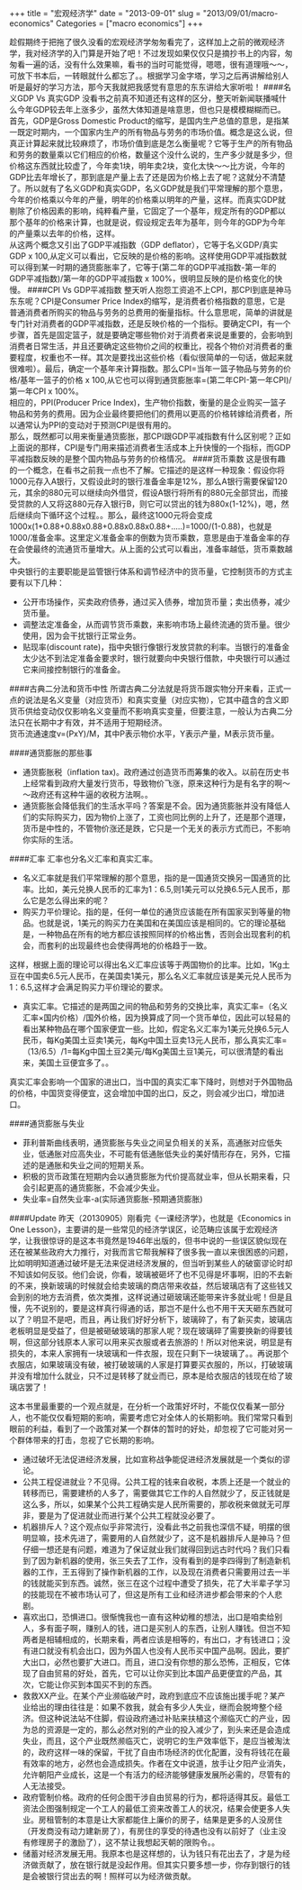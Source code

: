 +++
title = "宏观经济学"
date = "2013-09-01"
slug = "2013/09/01/macro-economics"
Categories = ["macro economics"]
+++

趁假期终于把拖了很久没看的宏观经济学匆匆看完了，这样加上之前的微观经济学，我对经济学的入门算是开始了吧！不过发现如果仅仅只是摘抄书上的内容，匆匆看一遍的话，没有什么效果嘛，看书的当时可能觉得，嗯嗯，很有道理哦～～，可放下书本后，一转眼就什么都忘了。。根据学习金字塔，学习之后再讲解给别人听是最好的学习方法，那今天我就把我感觉有意思的东东讲给大家听啦！
####名义GDP Vs 真实GDP
没看书之前真不知道还有这样的区分，整天听新闻联播喊什么今年GDP较去年上涨多少，虽然大体知道是啥意思，但也只是模模糊糊而已。首先，GDP是Gross Domestic Product的缩写，是国内生产总值的意思，是指某一既定时期内，一个国家内生产的所有物品与劳务的市场价值。概念是这么说，但真正计算起来就比较麻烦了，市场价值到底是怎么衡量呢？它等于生产的所有物品和劳务的数量乘以它们相应的价格，数量这个没什么说的，生产多少就是多少，但价格这东西就比较虚了，今年卖1块，明年卖2块，变化太快～～比方说，今年的GDP比去年增长了，那到底是产量上去了还是因为价格上去了呢？这就分不清楚了。所以就有了名义GDP和真实GDP，名义GDP就是我们平常理解的那个意思，今年的价格乘以今年的产量，明年的价格乘以明年的产量，这样。而真实GDP就剔除了价格因素的影响，纯粹看产量，它固定了一个基年，规定所有的GDP都以那个基年的价格来计算，也就是说，假设规定去年为基年，则今年的GDP为今年的产量乘以去年的价格，这样。    
从这两个概念又引出了GDP平减指数（GDP deflator），它等于名义GDP/真实GDP x 100,从定义可以看出，它反映的是价格的影响。这样使用GDP平减指数就可以得到某一时期的通货膨胀率了，它等于(第二年的GDP平减指数-第一年的GDP平减指数)/第一年的GDP平减指数 x 100%，很明显反映的是价格变化的快慢。
####CPI Vs GDP平减指数
整天听人抱怨工资追不上CPI，那CPI到底是神马东东呢？CPI是Consumer Price Index的缩写，是消费者价格指数的意思，它是普通消费者所购买的物品与劳务的总费用的衡量指标。什么意思呢，简单的讲就是专门针对消费者的GDP平减指数，还是反映价格的一个指标。要确定CPI，有一个步骤，首先是固定篮子，就是要确定哪些物价对于消费者来说是重要的，会影响到消费者日常生活，并且还要确定这些物价之间的权重比，视各个物价对消费者的重要程度，权重也不一样。其次是要找出这些价格（看似很简单的一句话，做起来就很难啦）。最后，确定一个基年来计算指数。那么CPI=当年一篮子物品与劳务的价格/基年一篮子的价格 x 100,从它也可以得到通货膨胀率=(第二年CPI-第一年CPI)/第一年CPI x 100%。    
相应的，PPI(Producer Price Index)，生产物价指数，衡量的是企业购买一篮子物品和劳务的费用。因为企业最终要把他们的费用以更高的价格转嫁给消费者，所以通常认为PPI的变动对于预测CPI是很有用的。    
那么，既然都可以用来衡量通货膨胀，那CPI跟GDP平减指数有什么区别呢？正如上面说的那样，CPI是专门用来描述消费者生活成本上升快慢的一个指标，而GDP平减指数反映的是整个国内物品与劳务的价格情况。
####货币乘数
这是很有趣的一个概念，在看书之前我一点也不了解。它描述的是这样一种现象：假设你将1000元存入A银行，又假设此时的银行准备金率是12%，那么A银行需要保留120元，其余的880元可以继续向外借贷，假设A银行将所有的880元全部贷出，而接受贷款的人又将这880元存入银行B，则它可以贷出的钱为880x(1-12%)，嗯，然后继续向下循环这个过程。。那么，最终这1000元将会变成1000x(1+0.88+0.88x0.88+0.88x0.88x0.88+.....)=1000/(1-0.88)，也就是1000/准备金率。这里定义准备金率的倒数为货币乘数，意思是由于准备金率的存在会使最终的流通货币量增大。从上面的公式可以看出，准备率越低，货币乘数越大。    
中央银行的主要职能是监管银行体系和调节经济中的货币量，它控制货币的方式主要有以下几种：

- 公开市场操作，买卖政府债券，通过买入债券，增加货币量；卖出债券，减少货币量。
- 调整法定准备金，从而调节货币乘数，来影响市场上最终流通的货币量。很少使用，因为会干扰银行正常业务。
- 贴现率(discount rate)，指中央银行像银行发放贷款的利率。当银行的准备金太少达不到法定准备金要求时，银行就要向中央银行借款，中央银行可以通过它来间接控制银行的准备金。

####古典二分法和货币中性
所谓古典二分法就是将货币跟实物分开来看，正式一点的说法是名义变量（对应货币）和真实变量（对应实物），它其中蕴含的含义即货币供给变动仅仅影响名义变量而不影响真实变量，但要注意，一般认为古典二分法只在长期中才有效，并不适用于短期经济。    
货币流通速度v=(PxY)/M，其中P表示物价水平，Y表示产量，M表示货币量。

####通货膨胀的那些事
- 通货膨胀税（inflation tax)。政府通过创造货币而筹集的收入。以前在历史书上经常看到政府大量发行货币，导致物价飞涨，原来这种行为是有名字的啊～～政府还有这种牛逼的收税方法啊。。
- 通货膨胀会降低我们的生活水平吗？答案是不会。因为通货膨胀并没有降低人们的实际购买力，因为物价上涨了，工资也同比例的上升了，还是那个道理，货币是中性的，不管物价涨还是跌，它只是一个无关的表示方式而已，不影响你实际的生活。

####汇率
汇率也分名义汇率和真实汇率。    

- 名义汇率就是我们平常理解的那个意思，指的是一国通货交换另一国通货的比率。比如，美元兑换人民币的汇率为1：6.5,则1美元可以兑换6.5元人民币，那么它是怎么得出来的呢？
- 购买力平价理论。指的是，任何一单位的通货应该能在所有国家买到等量的物品。也就是说，1美元的购买力在美国和在美国应该是相同的。它的理论基础是，一种物品在所有的地方都应该按照同样的价格出售，否则会出现套利的机会，而套利的出现最终也会使得两地的价格趋于一致。

这样，根据上面的理论可以得出名义汇率应该等于两国物价的比率。比如，1Kg土豆在中国卖6.5元人民币，在美国卖1美元，那么名义汇率就应该是美元兑人民币为1：6.5,这样才会满足购买力平价理论的要求。    

- 真实汇率。它描述的是两国之间的物品和劳务的交换比率，真实汇率=（名义汇率×国内价格）/国外价格，因为换算成了同一个货币单位，因此可以轻易的看出某种物品在哪个国家便宜一些。比如，假定名义汇率为1美元兑换6.5元人民币，每Kg美国土豆卖1美元，每Kg中国土豆卖13元人民币，那么真实汇率=（13/6.5）/1=每Kg中国土豆2美元/每Kg美国土豆1美元，可以很清楚的看出来，美国土豆便宜多了。。    

真实汇率会影响一个国家的进出口，当中国的真实汇率下降时，则想对于外国物品的价格，中国货变得便宜，这会增加中国的出口，反之，则会减少出口，增加进口。

####通货膨胀与失业
- 菲利普斯曲线表明，通货膨胀与失业之间呈负相关的关系，高通胀对应低失业，低通胀对应高失业，不可能有低通胀低失业的美好情形存在，另外，它描述的是通胀和失业之间的短期关系。
- 积极的货币政策在短期内会以通货膨胀为代价提高就业率，但从长期来看，只会引起更高的通货膨胀，不会减少失业。
- 失业率=自然失业率-a(实际通货膨胀-预期通货膨胀)

####Update
昨天（20130905）刚看完《一课经济学》，也就是《Economics in One Lesson》，主要讲的是一些常见的经济学误区，论范畴应该属于宏观经济学，让我很惊讶的是这本书竟然是1946年出版的，但书中说的一些误区貌似现在还在被某些政府大力推行，对我而言它帮我解释了很多我一直以来很困惑的问题，比如明明知道通过破坏是无法来促进经济发展的，但当听到某些人的破窗谬论时却不知该如何反驳。他们会说，你看，玻璃被砸坏了也不见得是坏事啊，旧的不去新的不来，换新玻璃的时候就会给卖玻璃的商店带来收益，然后玻璃店有了这些钱又会到别的地方去消费，依次类推，这样说通过砸玻璃还能带来许多就业呢！但是且慢，先不说别的，要是这样真行得通的话，那岂不是什么也不用干天天砸东西就可以了？明显不是吧，而且，再让我们好好分析下，玻璃碎了，有了新买卖，玻璃店老板明显是受益了，但是被砸破玻璃的那家人呢？现在玻璃碎了需要换新的得要钱啊，但这部分钱原本人家可以用来买衣服或者去旅游的！所以对他来说，明显是有损失的，本来人家拥有一块玻璃和一件衣服，现在只剩下一块玻璃了。。再说那个衣服店，如果玻璃没有破，被打破玻璃的人家是打算要买衣服的，所以，打破玻璃并没有增加什么就业，只不过是转移了就业而已，原本是给衣服店的钱现在给了玻璃店罢了！    

这本书里最重要的一个观点就是，在分析一个政策好坏时，不能仅仅看某一部分人，也不能仅仅看短期的影响，需要考虑它对全体人的长期影响。我们常常只看到眼前的利益，看到了一个政策对某一个群体的暂时的好处，却忽视了它可能对另一个群体带来的打击，忽视了它长期的影响。

- 通过破坏无法促进经济发展，比如宣称战争能促进经济发展就是一个类似的谬论。
- 公共工程促进就业？不见得。公共工程的钱来自收税，本质上还是一个就业的转移而已，需要建桥的人多了，需要做其它工作的人自然就少了，反正钱就是这么多，所以，如果某个公共工程确实是人民所需要的，那收税来做就无可厚非，要是为了促进就业而进行某个公共工程就没必要了。
- 机器排斥人？这个观点似乎非常流行，没看此书之前我也深信不疑，明摆的很明显嘛，技术先进了，需要用的人自然就少了，这不是机器排斥人是神马？但仔细一想还是有问题，难道为了保证就业我们就得回到远古时代吗？我们只看到了因为新机器的使用，张三失去了工作，没有看到的是李四得到了制造新机器的工作，王五得到了操作新机器的工作，以及现在消费者只需要用过去一半的钱就能买到东西。诚然，张三在这个过程中遭受了损失，花了大半辈子学习的技能现在不被市场认可了，但这是所有工业和经济进步都会带来的个人悲剧。
- 喜欢出口，恐惧进口。很惭愧我也一直有这种幼稚的想法，出口是咱卖给别人，多有面子啊，赚别人的钱，进口是买别人的东西，让别人赚钱。但岂不知两者是相辅相成的，长期来看，两者应该是相等的，有出口，才有钱进口；没有进口就没有机会出口，因为外国人也没有人民币买中国产品啊。因此，要扩大出口，必然也要扩大进口。而且，进口没有你想的那么恐怖，正相反，它体现了自由贸易的好处，首先，它可以让你买到比本国产品更便宜的产品，其次，它能让你买到本国买不到的东西。
- 救救XX产业。在某个产业濒临破产时，政府到底应不应该施出援手呢？某产业给出的理由往往是：如果不救我，就会有多少人失业，继而会脱垮整个经济。但这种说法站不住脚，假设政府通过补贴来扶植这个濒临灭亡的产业，因为总的资源是一定的，那么必然对别的产业的投入减少了，到头来还是会造成失业，而且，这个产业既然濒临灭亡，说明它的生产效率低下，是应当被淘汰的，政府这样一味的保留，干扰了自由市场经济的优化配置，没有将钱花在最有效率的地方，必然也会造成损失。作者在文中说道，放手让夕阳产业消失，允许朝阳产业成长，这是一个有活力的经济能够健康发展所必需的，尽管有的人无法接受。
- 政府管制价格。政府的任何企图干涉自由贸易的行为，都将适得其反。最低工资法企图强制规定一个工人的最低工资来改善工人的状况，结果会使更多人失业。房租管制的本意是让大家都能住上廉价的房子，结果是更多的人没房住（开发商没有动力建新房了），有房住的享受的待遇也没有以前好了（业主没有修理房子的激励了），这不禁让我想起天朝的限购令。。
- 储蓄对经济发展无用。我原本也是这样想的，认为钱只有花出去了，才是为经济做贡献了，放在银行就是没起作用。但其实只要多想一步，你存到银行的钱是会被银行贷出去的啊！照样可以为经济做贡献。
